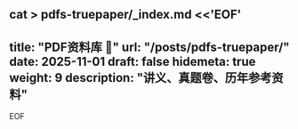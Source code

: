 cat > pdfs-truepaper/_index.md <<'EOF'
---
title: "PDF资料库 📂"
url: "/posts/pdfs-truepaper/"
date: 2025-11-01
draft: false
hidemeta: true
weight: 9
description: "讲义、真题卷、历年参考资料"
---
EOF
